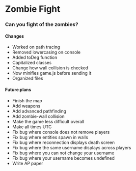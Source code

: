 # Zombie Fight
### Can you fight of the zombies?

#### Changes

- Worked on path tracing
- Removed lowercasing on console
- Added toDeg function
- Capitalized classes
- Change how wall collision is checked
- Now minifies game.js before sending it
- Organized files

#### Future plans

- Finish the map
- Add weapons
- Add advanced pathfinding
- Add zombie-wall collision
- Make the game less difficult overall
- Make all times UTC
- Fix bug where console does not remove players
- Fix bug where entities spawn in walls
- Fix bug where reconnection displays death screen
- Fix bug where the same username displays across players
- Fix bug where you can not change your username
- Fix bug where your username becomes undefined
- Write AP paper
